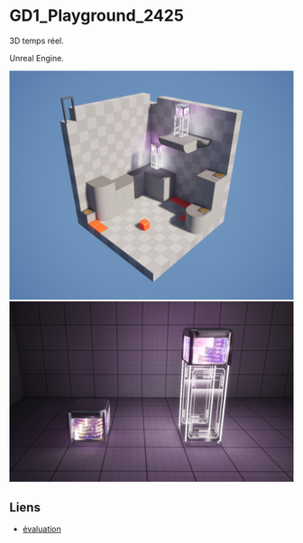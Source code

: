 # GD1_Playground_2425

3D temps réel. 

Unreal Engine.

![](Web/briefs/assets/GD1_Playground_2425.jpg)
![](Web/briefs/assets/GD1-Checkpoint-1.jpg)

## Liens
- [évaluation](https://jniac.github.io/GD1_Playground_2425/Web/evaluation/)

